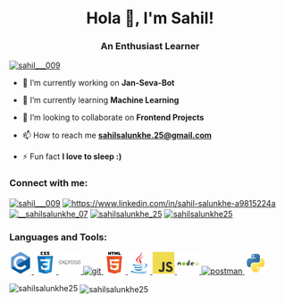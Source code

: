 <h1 align="center">Hola 👋, I'm Sahil!</h1>
<h3 align="center">An Enthusiast Learner</h3>

<p align="left"> <a href="https://twitter.com/sahil___009" target="blank"><img src="https://img.shields.io/twitter/follow/sahil___009?logo=twitter&style=for-the-badge" alt="sahil___009" /></a> </p>

- 🔭 I’m currently working on **Jan-Seva-Bot**

- 🌱 I’m currently learning **Machine Learning**

- 👯 I’m looking to collaborate on **Frontend Projects**

- 📫 How to reach me **sahilsalunkhe.25@gmail.com**

- ⚡ Fun fact **I love to sleep :)**

<h3 align="left">Connect with me:</h3>
<p align="left">
<a href="https://twitter.com/sahil___009" target="blank"><img align="center" src="https://raw.githubusercontent.com/rahuldkjain/github-profile-readme-generator/master/src/images/icons/Social/twitter.svg" alt="sahil___009" height="30" width="40" /></a>
<a href="https://linkedin.com/in/https://www.linkedin.com/in/sahil-salunkhe-a9815224a" target="blank"><img align="center" src="https://raw.githubusercontent.com/rahuldkjain/github-profile-readme-generator/master/src/images/icons/Social/linked-in-alt.svg" alt="https://www.linkedin.com/in/sahil-salunkhe-a9815224a" height="30" width="40" /></a>
<a href="https://instagram.com/__sahilsalunkhe_07" target="blank"><img align="center" src="https://raw.githubusercontent.com/rahuldkjain/github-profile-readme-generator/master/src/images/icons/Social/instagram.svg" alt="__sahilsalunkhe_07" height="30" width="40" /></a>
<a href="https://www.hackerrank.com/sahilsalunkhe_25" target="blank"><img align="center" src="https://raw.githubusercontent.com/rahuldkjain/github-profile-readme-generator/master/src/images/icons/Social/hackerrank.svg" alt="sahilsalunkhe_25" height="30" width="40" /></a>
<a href="https://auth.geeksforgeeks.org/user/sahilsalunkhe25" target="blank"><img align="center" src="https://raw.githubusercontent.com/rahuldkjain/github-profile-readme-generator/master/src/images/icons/Social/geeks-for-geeks.svg" alt="sahilsalunkhe25" height="30" width="40" /></a>
</p>

<h3 align="left">Languages and Tools:</h3>
<p align="left"> <a href="https://www.cprogramming.com/" target="_blank" rel="noreferrer"> <img src="https://raw.githubusercontent.com/devicons/devicon/master/icons/c/c-original.svg" alt="c" width="40" height="40"/> </a> <a href="https://www.w3schools.com/css/" target="_blank" rel="noreferrer"> <img src="https://raw.githubusercontent.com/devicons/devicon/master/icons/css3/css3-original-wordmark.svg" alt="css3" width="40" height="40"/> </a> <a href="https://expressjs.com" target="_blank" rel="noreferrer"> <img src="https://raw.githubusercontent.com/devicons/devicon/master/icons/express/express-original-wordmark.svg" alt="express" width="40" height="40"/> </a> <a href="https://git-scm.com/" target="_blank" rel="noreferrer"> <img src="https://www.vectorlogo.zone/logos/git-scm/git-scm-icon.svg" alt="git" width="40" height="40"/> </a> <a href="https://www.w3.org/html/" target="_blank" rel="noreferrer"> <img src="https://raw.githubusercontent.com/devicons/devicon/master/icons/html5/html5-original-wordmark.svg" alt="html5" width="40" height="40"/> </a> <a href="https://www.java.com" target="_blank" rel="noreferrer"> <img src="https://raw.githubusercontent.com/devicons/devicon/master/icons/java/java-original.svg" alt="java" width="40" height="40"/> </a> <a href="https://developer.mozilla.org/en-US/docs/Web/JavaScript" target="_blank" rel="noreferrer"> <img src="https://raw.githubusercontent.com/devicons/devicon/master/icons/javascript/javascript-original.svg" alt="javascript" width="40" height="40"/> </a> <a href="https://nodejs.org" target="_blank" rel="noreferrer"> <img src="https://raw.githubusercontent.com/devicons/devicon/master/icons/nodejs/nodejs-original-wordmark.svg" alt="nodejs" width="40" height="40"/> </a> <a href="https://postman.com" target="_blank" rel="noreferrer"> <img src="https://www.vectorlogo.zone/logos/getpostman/getpostman-icon.svg" alt="postman" width="40" height="40"/> </a> <a href="https://www.python.org" target="_blank" rel="noreferrer"> <img src="https://raw.githubusercontent.com/devicons/devicon/master/icons/python/python-original.svg" alt="python" width="40" height="40"/> </a> </p>

<p><img align="left" src="https://github-readme-stats.vercel.app/api/top-langs?username=sahilsalunkhe25&show_icons=true&locale=en&layout=compact" alt="sahilsalunkhe25" /></p>

<p>&nbsp;<img align="center" src="https://github-readme-stats.vercel.app/api?username=sahilsalunkhe25&show_icons=true&locale=en" alt="sahilsalunkhe25" /></p>
